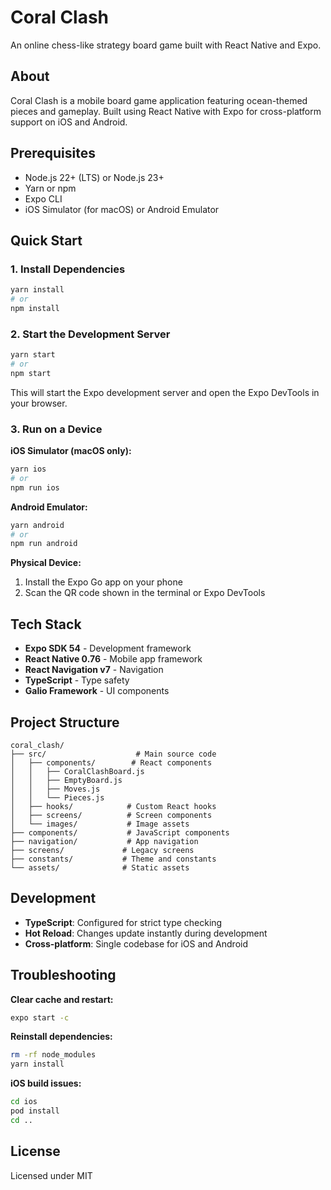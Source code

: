 # Coral Clash

An online chess-like strategy board game built with React Native and Expo.

## About

Coral Clash is a mobile board game application featuring ocean-themed pieces and gameplay. Built using React Native with Expo for cross-platform support on iOS and Android.

## Prerequisites

- Node.js 22+ (LTS) or Node.js 23+
- Yarn or npm
- Expo CLI
- iOS Simulator (for macOS) or Android Emulator

## Quick Start

### 1. Install Dependencies

```bash
yarn install
# or
npm install
```

### 2. Start the Development Server

```bash
yarn start
# or
npm start
```

This will start the Expo development server and open the Expo DevTools in your browser.

### 3. Run on a Device

**iOS Simulator (macOS only):**

```bash
yarn ios
# or
npm run ios
```

**Android Emulator:**

```bash
yarn android
# or
npm run android
```

**Physical Device:**

1. Install the Expo Go app on your phone
2. Scan the QR code shown in the terminal or Expo DevTools

## Tech Stack

- **Expo SDK 54** - Development framework
- **React Native 0.76** - Mobile app framework
- **React Navigation v7** - Navigation
- **TypeScript** - Type safety
- **Galio Framework** - UI components

## Project Structure

```
coral_clash/
├── src/                    # Main source code
│   ├── components/        # React components
│   │   ├── CoralClashBoard.js
│   │   ├── EmptyBoard.js
│   │   ├── Moves.js
│   │   └── Pieces.js
│   ├── hooks/            # Custom React hooks
│   ├── screens/          # Screen components
│   └── images/           # Image assets
├── components/           # JavaScript components
├── navigation/           # App navigation
├── screens/             # Legacy screens
├── constants/           # Theme and constants
└── assets/              # Static assets
```

## Development

- **TypeScript**: Configured for strict type checking
- **Hot Reload**: Changes update instantly during development
- **Cross-platform**: Single codebase for iOS and Android

## Troubleshooting

**Clear cache and restart:**

```bash
expo start -c
```

**Reinstall dependencies:**

```bash
rm -rf node_modules
yarn install
```

**iOS build issues:**

```bash
cd ios
pod install
cd ..
```

## License

Licensed under MIT
